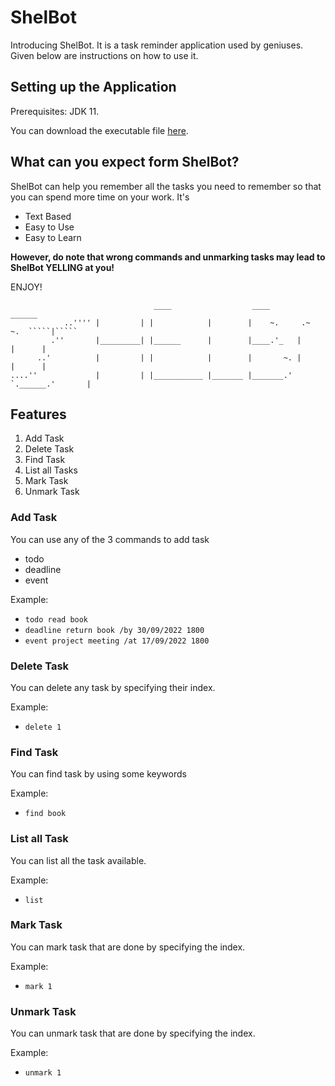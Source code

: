 # ShelBot

Introducing ShelBot. It is a task reminder application used by geniuses. Given below are instructions on how to use it.

## Setting up the Application

Prerequisites: JDK 11.

You can download the executable file [here](https://github.com/rexong/ip/releases/tag/A-FullCommitMessage).

## What can you expect form ShelBot?

ShelBot can help you remember all the tasks you need to remember so that you can spend more time on your work. It's
- Text Based
- Easy to Use
- Easy to Learn

**However, do note that wrong commands and unmarking tasks may lead to ShelBot YELLING at you!**

ENJOY!

   ```
                                   ____                  ____         ______                
               ..'''' |         | |            |        |    ~.     .~      ~.  `````|````` 
            .''       |_________| |______      |        |____.'_   |          |      |      
         ..'          |         | |            |        |       ~. |          |      |      
   ....''             |         | |___________ |_______ |_______.'  `.______.'       |

   ```
## Features 
1. Add Task
2. Delete Task
3. Find Task
4. List all Tasks
5. Mark Task
6. Unmark Task

### Add Task
You can use any of the 3 commands to add task
- todo
- deadline
- event

Example: 
- `todo read book`
- `deadline return book /by 30/09/2022 1800`
- `event project meeting /at 17/09/2022 1800`


### Delete Task
You can delete any task by specifying their index.

Example:
- `delete 1`

### Find Task
You can find task by using some keywords

Example:
- `find book`

### List all Task
You can list all the task available.

Example:
- `list`

### Mark Task
You can mark task that are done by specifying the index.

Example:
- `mark 1`

### Unmark Task
You can unmark task that are done by specifying the index.

Example:
- `unmark 1`
